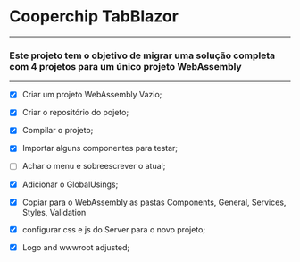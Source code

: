 # Cooperchip TabBlazor
---

### Este projeto tem o objetivo de migrar uma solução completa com 4 projetos para um único projeto WebAssembly
---

- [x] Criar um projeto WebAssembly Vazio;
- [x] Criar o repositório do pojeto;
- [x] Compilar o projeto;
- [x] Importar alguns componentes para testar;
- [ ] Achar o menu e sobreescrever o atual;
- [x] Adicionar o GlobalUsings;
- [x] Copiar para o WebAssembly as pastas Components, General, Services, Styles, Validation
- [x] configurar css e js do Server para o novo projeto;
- [x] Logo and wwwroot adjusted;

